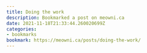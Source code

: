 ```yaml
---
title: Doing the work
description: Bookmarked a post on meowni.ca
date: 2021-11-18T21:33:44.260020699Z
categories:
- bookmarks
bookmark: https://meowni.ca/posts/doing-the-work/
---
```



